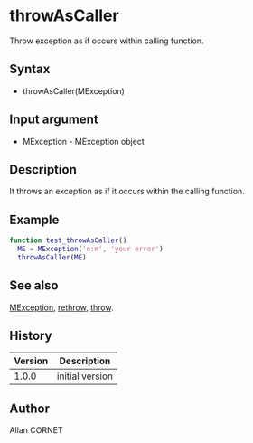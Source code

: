 # throwAsCaller

Throw exception as if occurs within calling function.

## Syntax

- throwAsCaller(MException)

## Input argument

- MException - MException object

## Description

  <p>It throws an exception as if it occurs within the calling function.</p>

## Example

```matlab
function test_throwAsCaller()
  ME = MException('n:m', 'your error')
  throwAsCaller(ME)
```

## See also

[MException](MException.md), [rethrow](rethrow.md), [throw](throw.md).

## History

| Version | Description     |
| ------- | --------------- |
| 1.0.0   | initial version |

## Author

Allan CORNET
